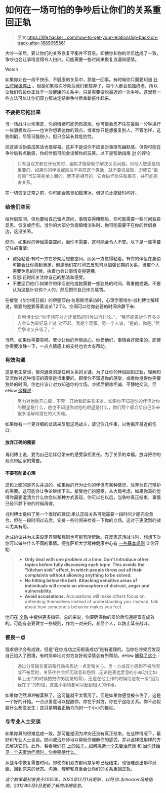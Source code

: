 # 如何在一场可怕的争吵后让你们的关系重回正轨

> 原文:[https://life hacker . com/how-to-get-your-relationship-back-on-track-after-1689055561](https://lifehacker.com/how-to-get-your-relationship-back-on-track-after-a-terr-1689055561)

大吵一架后，要让你们的关系恢复平衡并不容易。即使你和你的伴侣达成了一致，争吵也会让事情变得令人扫兴。可能需要一些时间来恢复浪漫和感情。

Watch

如果你处在一段不快乐、不健康的关系中，那是一回事。有时候你只需要知道 [什么时候该停止](http://lifehacker.com/how-to-know-when-to-call-it-quits-in-your-relationship-1660237226?_ga=2.101964161.1451944291.1557756156-173178311.1556715687) 。但是如果每次吵架后我们都放弃了，每个人都会孤独终老，所以让我们假设你正处于一段健康的关系中，只是需要摆脱最近的一次争吵。这里有一些方法可以让你们双方都决定结束争吵后重新振作起来。

### 不要把它拖出来

当一场战斗尘埃落定，你的情绪可能仍然高涨。你可能会忍不住在最后一分钟进行一些消极攻击——也许你想表达你的观点，或者你只是想报复别人。不管怎样，这些刺戳，尽管可能很小，但只会延长其危险性。

把这些话伪装成笑话也很容易。这并不是说你不应该对事情有幽默感，但你可能在争吵后有点敏感，你的伴侣可能会误解你的玩笑。以下是帮助指南 [对](http://www.helpguide.org/articles/relationships/fixing-relationship-problems-with-humor.htm) 的评论:

> 只有当双方都在开玩笑时，幽默才能帮助你解决关系问题。对他人敏感是很重要的。如果你的伴侣或朋友不喜欢这个笑话，就不要说或做，即使它“很有趣”当玩笑是单方面的，而不是相互的，它会破坏信任和善意，并可能损害关系。

在一切恢复正常之前，你可能会感觉如履薄冰，但这总比拖延时间好。

### 给他们空间

给伴侣空间，但也要给自己留点空间。事情变得糟糕后，你可能需要一些时间独自反思、恢复或疗伤。当你的大部分负面情绪消失时，你可能需要不在你的伴侣身边，这没关系。

然而，如果你的伴侣需要空间，而你不需要，这可能会令人不安。以下是一些需要记住的事情:

*   避免粘着:有时一方在吵架后想要空间，而另一方觉得粘着。有你的伴侣在身边可能会让你感到满足，但是他们花时间去反思可以加强长期的关系。当那个人需要休息的时候，执着也会让事情变得更糟。
*   反思:花时间关注你自己的想法和感受。
*   不要惩罚他们:如果你的伴侣说他或她需要一些独处的时间，尊重他或她。不要认为这是针对你个人的，然后把你自己作为惩罚。

在接受《华尔街日报》的伊丽莎白·伯恩斯坦采访时，心理学家哈尔·肖利博士解释说，重要的是要等着谈论T2 T3。空间可以给你必要的时间冷静下来:

> 肖利博士说:“你不想在对方还很热的时候进行讨论。”。“我不能告诉你有多少人会认为最好马上说:‘对不起。我是个混蛋。另一个人说，“是的，你是。”然后争论又升级了。"

当然，如果你需要空间，至少让你的伴侣放心，你爱他们，事情会好起来的。即使你需要冷静一下，一点点情感上的支持也会大有帮助。

### 有效沟通

这是老生常谈，但沟通真的是任何关系的关键。为了让你的伴侣回到正轨，理解和交流你对这种情况的感受是很重要的。即使你不知道你的感受，或者你觉得你需要独处的时间，你也应该让对方知道你的立场。吵架后很难坦诚、平静地交流，但eHow [这样说](http://www.ehow.com/how_8682400_repair-relationship-after-many-fights.html) :

> 尽力对他敞开心扉，不管一开始看起来有多难。如果你不知道你的伴侣对你的期望是什么，他也不知道你对他的期望是什么，你们两个都会给自己带来很多误解和潜在的大灾难。

如果你有一个更详细的谈话来反思这场战斗，请记住几件事，以免揭开最近的伤口:

#### **放弃正确的需要**

肖利博士说，要为自己给伴侣带来的感受承担责任。为了关系的幸福，放弃把你的观点带回家的需要。

#### **不要有防备心理**

这和上面的是齐头并进的。如果你的行为让你的伴侣有某种感觉，放弃为自己辩护的需要。这可能会让争论继续下去。接受他们的感受，从大局考虑。如果你真的觉得你需要澄清为什么你会以某种方式表现，你可以在以后，当争吵真正结束，事情已经平静下来的时候再做。

肖利博士提供了另一个很好的建议:承认这段关系可能需要一段时间才能完全愈合，但在一段时间过去后，安排一些时间来检查一下你的立场。这对于更激烈的战斗尤其有用。

达成协议并为未来设定界限和规则也可能有所帮助。在反思这场战斗时，想想下次你可以做些什么不同的事情。德克萨斯大学精神健康中心有 [一些基本规则](http://cmhc.utexas.edu/fightingfair.html) 让你开始:

> *   **Only deal with one problem at a time. Don't introduce other topics before fully discussing each topic. This avoids the "kitchen sink" effect, in which people throw out all their complaints without allowing anything to be solved.**
> *   **No hitting below the belt. Attacking sensitive areas of individuals will create an atmosphere of distrust, anger and vulnerability.**
> *   **Avoid accusations.** Accusations will make others focus on defending themselves instead of understanding you. Instead, talk about how someone's behavior makes you feel.

他们在 [全贴](http://cmhc.utexas.edu/fightingfair.html) 中提供更多指导。总的来说，你要确保你的辩论后沟通是富有成效的。可能有必要建立一些规则，作为一对夫妇，甚至个人，以防止延长战斗。

### 善良一点

强求很少会有成效，但是“在你成功之前假装成功”是有道理的。当你在吵架后发现自己陷入了困境，有时简单地对对方友好和深情会有所帮助。eHow [解释了这个](http://www.ehow.com/how_8682400_repair-relationship-after-many-fights.html) :

> 通过分享甜言蜜语和行动来表达一点爱和关心。当一方或双方感到不被欣赏或不被爱时，关系往往会经历敌意和怨恨...无论是表达爱意的小举动(比如早上出门的时候拍拍你男朋友的背)，还是在他工作的时候给他发一条“因为我在乎”的短信，这些小事情都可以起到很大的作用。

如果你仍然*真的*被蒸熟了，这可能就不太管用了。但是如果你感觉被卡住了，这是一个好的开始。一点点善意可以提醒你，你在乎对方，你在乎这段关系。你不必假装什么都没发生；这只是朝着正确方向的一个小小的推动。

### 与专业人士交谈

如果你真的很难达成一致，那可能是因为冲突还没有真正结束。在这种情况下，最好和专业人士谈谈。顾问或治疗师可以帮助你理解你的感受，并以这样或那样的方式解决它们。此外，看看我们在 [上的帖子，如何挑选一个夫妻治疗师](http://lifehacker.com/how-do-i-select-a-therapist-or-counselor-5874359?_ga=2.46936615.1451944291.1557756156-173178311.1556715687) 和 [当你开始见一个夫妻治疗师时，你会期待什么。](http://lifehacker.com/what-to-expect-from-couples-therapy-512019720?_ga=2.46936615.1451944291.1557756156-173178311.1556715687)

从战斗中恢复需要时间。即使你们双方都同意争吵已经结束，也很难走出那种局面，回到原来的状态。沟通、理解和尊重会让你们的关系重回正轨。

*这个故事最初发表于2015年，2020年12月1日更新，以符合Lifehacker风格指南。2012年3月3日更新了新的详细信息。*
